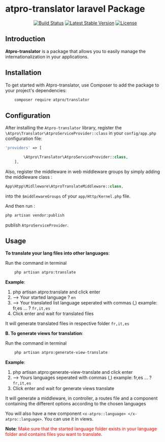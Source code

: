 

# atpro-translator laravel Package
<p align="center">
<a href="https://travis-ci.org/atpro/translator"><img src="https://travis-ci.org/laravel/framework.svg" alt="Build Status"></a>
<a href="https://packagist.org/packages/atpro/translator"><img src="https://img.shields.io/packagist/v/atpro/translator" alt="Latest Stable Version"></a>
<a href="https://packagist.org/packages/atpro/translator"><img src="https://img.shields.io/packagist/l/atpro/translator" alt="License"></a>
</p>

## Introduction

**Atpro-translator** is a package that allows you to easily manage the internationalization in your applications.
## Installation
To get started with Atpro-translator, use Composer to add the package to your project's dependencies:

```bash
    composer require atpro/translator
```
## Configuration

After installing the `Atpro-translator` library, register the  `\Atpro\Translator\AtproServiceProvider::class` in your `config/app.php` configuration file:

``` php
'providers' => [

        \Atpro\Translator\AtproServiceProvider::class,
    ],
```
Also, register the middleware in web middleware groups by simply adding the middleware class :

```php
App\Htpp\Midlleware\AtproTranslateMiddleware::class,
```
into the `$middlewareGroups` of your `app/Http/Kernel.php` file.

And then run :
```bash
php artisan vendor:publish
 ```
publish `AtproServiceProvider`.
## Usage

**To translate your lang files into other languages**:

Run the command in terminal

```bash
    php artisan atpro:translate 
```

**Example**:
1. php artisan atpro:translate  and click enter
2. --> Your started language ?
   `en`
3. --> Your translated list language seperated with commas (,) example: fr,es ... ?
   `fr,it,es`
4. Click enter and wait for translated files

It will generate translated files in respective folder `fr,it,es`



**B. To generate views for translation**:

Run the command in terminal

```bash
    php artisan atpro:generate-view-translate
```

**Example**:
1. php artisan atpro:generate-view-translate  and click enter
2. --> Yours languages seperated with commas (,) example: fr,es ... ?
   `fr,it,es`
3. Click enter and wait for generate views translate

It will generate a middleware, in controller, a routes file and a component containing the different options according to the chosen languages

You will also have a new component `<x-atpro::language> </x-atpro::language>`. You can use it in views.

**Note**: <span style="color:red">Make sure that the started language folder exists in your language folder and contains files you want to translate</span>.




